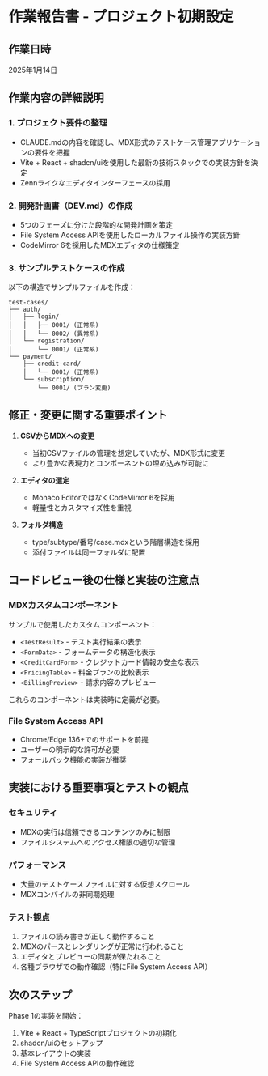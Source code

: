 # 作業報告書 - プロジェクト初期設定

## 作業日時
2025年1月14日

## 作業内容の詳細説明

### 1. プロジェクト要件の整理
- CLAUDE.mdの内容を確認し、MDX形式のテストケース管理アプリケーションの要件を把握
- Vite + React + shadcn/uiを使用した最新の技術スタックでの実装方針を決定
- Zennライクなエディタインターフェースの採用

### 2. 開発計画書（DEV.md）の作成
- 5つのフェーズに分けた段階的な開発計画を策定
- File System Access APIを使用したローカルファイル操作の実装方針
- CodeMirror 6を採用したMDXエディタの仕様策定

### 3. サンプルテストケースの作成
以下の構造でサンプルファイルを作成：
```
test-cases/
├── auth/
│   ├── login/
│   │   ├── 0001/ (正常系)
│   │   └── 0002/ (異常系)
│   └── registration/
│       └── 0001/ (正常系)
└── payment/
    ├── credit-card/
    │   └── 0001/ (正常系)
    └── subscription/
        └── 0001/ (プラン変更)
```

## 修正・変更に関する重要ポイント

1. **CSVからMDXへの変更**
   - 当初CSVファイルの管理を想定していたが、MDX形式に変更
   - より豊かな表現力とコンポーネントの埋め込みが可能に

2. **エディタの選定**
   - Monaco EditorではなくCodeMirror 6を採用
   - 軽量性とカスタマイズ性を重視

3. **フォルダ構造**
   - type/subtype/番号/case.mdxという階層構造を採用
   - 添付ファイルは同一フォルダに配置

## コードレビュー後の仕様と実装の注意点

### MDXカスタムコンポーネント
サンプルで使用したカスタムコンポーネント：
- `<TestResult>` - テスト実行結果の表示
- `<FormData>` - フォームデータの構造化表示
- `<CreditCardForm>` - クレジットカード情報の安全な表示
- `<PricingTable>` - 料金プランの比較表示
- `<BillingPreview>` - 請求内容のプレビュー

これらのコンポーネントは実装時に定義が必要。

### File System Access API
- Chrome/Edge 136+でのサポートを前提
- ユーザーの明示的な許可が必要
- フォールバック機能の実装が推奨

## 実装における重要事項とテストの観点

### セキュリティ
- MDXの実行は信頼できるコンテンツのみに制限
- ファイルシステムへのアクセス権限の適切な管理

### パフォーマンス
- 大量のテストケースファイルに対する仮想スクロール
- MDXコンパイルの非同期処理

### テスト観点
1. ファイルの読み書きが正しく動作すること
2. MDXのパースとレンダリングが正常に行われること
3. エディタとプレビューの同期が保たれること
4. 各種ブラウザでの動作確認（特にFile System Access API）

## 次のステップ
Phase 1の実装を開始：
1. Vite + React + TypeScriptプロジェクトの初期化
2. shadcn/uiのセットアップ
3. 基本レイアウトの実装
4. File System Access APIの動作確認